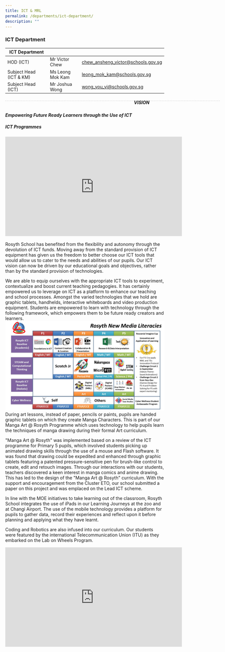 ```yaml
---
title: ICT & MRL
permalink: /departments/ict-department/
description: ""
---
```

### ICT Department

| ICT Department | | |
| -------- | -------- | -------- |
| HOD (ICT) | Mr Victor Chew | chew_ansheng_victor@schools.gov.sg | 
|Subject Head (ICT & KM) | Ms Leong Mok Kam | leong_mok_kam@schools.gov.sg |
|Subject Head (ICT) | Mr Joshua Wong| wong_you_yi@schools.gov.sg |

<div style="line-height: 19.6px; width: 408px; float: left;"><div style="margin-top: 8px; margin-bottom: 8px; line-height: 19.6px; width: 680px; border-bottom: 1px dashed rgb(204, 204, 204); height: 1px; clear: both;"></div></div>

##### VISION

***Empowering Future Ready Learners through the Use of ICT***

##### ICT Programmes

<iframe width="560" height="315" src="https://www.youtube.com/embed/yWrBI2LEChk?start=1" title="YouTube video player" frameborder="0" allow="accelerometer; autoplay; clipboard-write; encrypted-media; gyroscope; picture-in-picture" allowfullscreen></iframe>

Rosyth School has benefited from the flexibility and autonomy through the devolution of ICT funds. Moving away from the standard provision of ICT equipment has given us the freedom to better choose our ICT tools that would allow us to cater to the needs and abilities of our pupils. Our ICT vision can now be driven by our educational goals and objectives, rather than by the standard provision of technologies.

We are able to equip ourselves with the appropriate ICT tools to experiment, contextualize and boost current teaching pedagogies. It has certainly empowered us to leverage on ICT as a platform to enhance our teaching and school processes. Amongst the varied technologies that we hold are graphic tablets, handhelds, interactive whiteboards and video production equipment. Students are empowered to learn with technology through the following framework, which empowers them to be future ready creators and learners. <br>
![](/images/Rosyth%20NML%20Framework%20(Details).jpg) <br>
During art lessons, instead of paper, pencils or paints, pupils are handed graphic tablets on which they create Manga Characters. This is part of our Manga Art @ Rosyth Programme which uses technology to help pupils learn the techniques of manga drawing during their formal Art curriculum.

"Manga Art @ Rosyth" was implemented based on a review of the ICT programme for Primary 5 pupils, which involved students picking up animated drawing skills through the use of a mouse and Flash software. It was found that drawing could be expedited and enhanced through graphic tablets featuring a patented pressure-sensitive pen for brush-like control to create, edit and retouch images. Through our interactions with our students, teachers discovered a keen interest in manga comics and anime drawing. This has led to the design of the "Manga Art @ Rosyth" curriculum. With the support and encouragement from the Cluster ETO, our school submitted a paper on this project and was emplaced on the Lead ICT scheme.

In line with the MOE initiatives to take learning out of the classroom, Rosyth School integrates the use of iPads in our Learning Journeys at the zoo and at Changi Airport. The use of the mobile technology provides a platform for pupils to gather data, record their experiences and reflect upon it before planning and applying what they have learnt.

Coding and Robotics are also infused into our curriculum. Our students were featured by the international Telecommunication Union (ITU) as they embarked on the Lab on Wheels Program. 

<iframe width="560" height="315" src="https://www.youtube.com/embed/yWrBI2LEChk?start=1" title="YouTube video player" frameborder="0" allow="accelerometer; autoplay; clipboard-write; encrypted-media; gyroscope; picture-in-picture" allowfullscreen></iframe>
